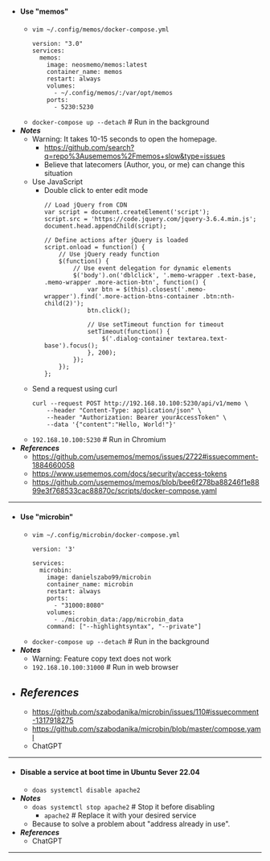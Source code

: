 - #### Use "memos"
    - `vim ~/.config/memos/docker-compose.yml`
      ```
      version: "3.0"
      services:
        memos:
          image: neosmemo/memos:latest
          container_name: memos
          restart: always
          volumes:
            - ~/.config/memos/:/var/opt/memos
          ports:
            - 5230:5230
      ```
    - `docker-compose up --detach` # Run in the background
- ***Notes***
    - Warning: It takes 10-15 seconds to open the homepage.
        - https://github.com/search?q=repo%3Ausememos%2Fmemos+slow&type=issues
        - Believe that latecomers (Author, you, or me) can change this situation
    - Use JavaScript
        - Double click to enter edit mode
          ```
          // Load jQuery from CDN
          var script = document.createElement('script');
          script.src = 'https://code.jquery.com/jquery-3.6.4.min.js';
          document.head.appendChild(script);
          
          // Define actions after jQuery is loaded
          script.onload = function() {
              // Use jQuery ready function
              $(function() {
                  // Use event delegation for dynamic elements
                  $('body').on('dblclick', '.memo-wrapper .text-base, .memo-wrapper .more-action-btn', function() {
                      var btn = $(this).closest('.memo-wrapper').find('.more-action-btns-container .btn:nth-child(2)');
                      btn.click();
          
                      // Use setTimeout function for timeout
                      setTimeout(function() {
                          $('.dialog-container textarea.text-base').focus();
                      }, 200);
                  });
              });
          };
          ```
    - Send a request using curl
      ```
      curl --request POST http://192.168.10.100:5230/api/v1/memo \
          --header "Content-Type: application/json" \
          --header "Authorization: Bearer yourAccessToken" \
          --data '{"content":"Hello, World!"}'
      ```
    - `192.168.10.100:5230` # Run in Chromium
- ***References***
    - https://github.com/usememos/memos/issues/2722#issuecomment-1884660058
    - https://www.usememos.com/docs/security/access-tokens
    - https://github.com/usememos/memos/blob/bee6f278ba88246f1e8899e3f768533cac88870c/scripts/docker-compose.yaml
- ---
- #### Use "microbin"
    - `vim ~/.config/microbin/docker-compose.yml`
      ```
      version: '3'
      
      services:
        microbin:
          image: danielszabo99/microbin
          container_name: microbin
          restart: always
          ports:
            - "31000:8080"
          volumes:
            - ./microbin_data:/app/microbin_data
          command: ["--highlightsyntax", "--private"]
      ```
    - `docker-compose up --detach` # Run in the background
- ***Notes***
    - Warning: Feature copy text does not work
    - `192.168.10.100:31000` # Run in web browser
- ***References***
    - 
    - https://github.com/szabodanika/microbin/issues/110#issuecomment-1317918275
    - https://github.com/szabodanika/microbin/blob/master/compose.yaml
    - ChatGPT
- ---
- #### Disable a service at boot time in Ubuntu Sever 22.04
    - `doas systemctl disable apache2`
- ***Notes***
    - `doas systemctl stop apache2` # Stop it before disabling
        - `apache2` # Replace it with your desired service
    - Because to solve a problem about "address already in use".
- ***References***
    - ChatGPT
- ---
